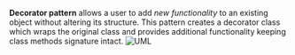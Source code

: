 **Decorator pattern** allows a user to add _new functionality_ to an existing object without altering its structure.
This pattern creates a decorator class which wraps the original class and provides additional functionality keeping 
class methods signature intact.
![UML](https://upload.wikimedia.org/wikipedia/commons/thumb/e/e9/Decorator_UML_class_diagram.svg/1280px-Decorator_UML_class_diagram.svg.png)
